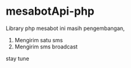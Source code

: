 # mesabotApi-php

Library php mesabot ini masih pengembangan,

1. Mengirim satu sms
2. Mengirim sms broadcast

stay tune

